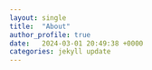 ```yaml
---
layout: single
title:  "About"
author_profile: true
date:   2024-03-01 20:49:38 +0000
categories: jekyll update
---
```

